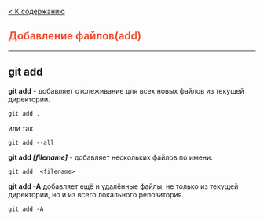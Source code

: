 [< К содержанию](./readme.md)


## <span style="color:#f05133">Добавление файлов(add)</span>
---


## git add


**git add** - добавляет отслеживание для всех новых файлов из текущей директории.


```bash=
git add .
```

или так
```bash=
git add --all
```


**git add *[filename]*** - добавляет нескольких файлов по имени.


```bash=
git add  <filename>
```

**git add -A** добавляет ещё и удалённые файлы, не только из текущей директории, но и из всего локального репозитория.


```bash=
git add -A
```